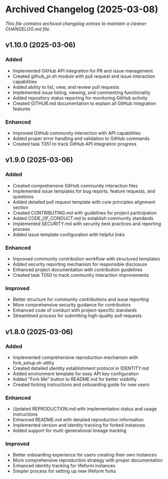 # Archived Changelog (2025-03-08)

*This file contains archived changelog entries to maintain a cleaner CHANGELOG.md file.*

## v1.10.0 (2025-03-06)

### Added
- Implemented GitHub API integration for PR and issue management
- Created github_pr.sh module with pull request and issue interaction capabilities
- Added ability to list, view, and review pull requests
- Implemented issue listing, viewing, and commenting functionality
- Added repository status reporting for monitoring GitHub activity
- Created GITHUB.md documentation to explain all GitHub integration features

### Enhanced
- Improved GitHub community interaction with API capabilities
- Added proper error handling and validation to GitHub commands
- Created task T051 to track GitHub API integration progress

## v1.9.0 (2025-03-06)

### Added
- Created comprehensive GitHub community interaction files
- Implemented issue templates for bug reports, feature requests, and questions
- Added detailed pull request template with core principles alignment section
- Created CONTRIBUTING.md with guidelines for project participation
- Added CODE_OF_CONDUCT.md to establish community standards
- Implemented SECURITY.md with security best practices and reporting process
- Added issue template configuration with helpful links

### Enhanced
- Improved community contribution workflow with structured templates
- Added security reporting mechanism for responsible disclosure
- Enhanced project documentation with contribution guidelines
- Created task T050 to track community interaction improvements

### Improved
- Better structure for community contributions and issue reporting
- More comprehensive security guidance for contributors
- Enhanced code of conduct with project-specific standards
- Streamlined process for submitting high-quality pull requests

## v1.8.0 (2025-03-06)

### Added
- Implemented comprehensive reproduction mechanism with fork_setup.sh utility
- Created detailed identity establishment protocol in IDENTITY.md
- Added environment template for easy API key configuration
- Added "Fork Me" button to README.md for better visibility
- Created forking instructions and onboarding guide for new users

### Enhanced
- Updated REPRODUCTION.md with implementation status and usage instructions
- Enhanced README.md with detailed reproduction information
- Implemented version and identity tracking for forked instances
- Added support for multi-generational lineage tracking

### Improved
- Better onboarding experience for users creating their own instances
- More comprehensive reproduction strategy with proper documentation
- Enhanced identity tracking for lifeform instances
- Simpler process for setting up new lifeform forks